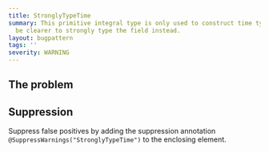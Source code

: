```yaml
---
title: StronglyTypeTime
summary: This primitive integral type is only used to construct time types. It would
  be clearer to strongly type the field instead.
layout: bugpattern
tags: ''
severity: WARNING
---
```


<!--
*** AUTO-GENERATED, DO NOT MODIFY ***
To make changes, edit the @BugPattern annotation or the explanation in docs/bugpattern.
-->


## The problem


## Suppression
Suppress false positives by adding the suppression annotation `@SuppressWarnings("StronglyTypeTime")` to the enclosing element.
